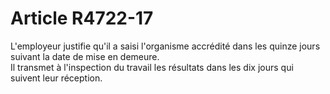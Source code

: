 # Article R4722-17

  
L'employeur justifie qu'il a saisi l'organisme accrédité dans les quinze jours suivant la date de mise en demeure.   
Il transmet à l'inspection du travail les résultats dans les dix jours qui suivent leur réception.